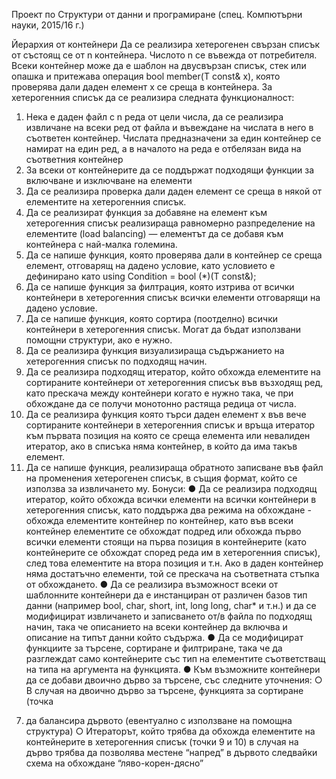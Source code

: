 Проект по Структури от данни и програмиране
(спец. Компютърни науки, 2015/16 г.)

Йерархия от контейнери
Да се реализира хетерогенен свързан списък от състоящ се от n контейнера. Числото
n се въвежда от потребителя. Всеки контейнер може да е шаблон на двусвързан
списък, стек или опашка и притежава операция bool member(T const& x), която
проверява дали даден елемент x се среща в контейнера.
За хетерогенния списък да се реализира следната функционалност:
1. Нека е даден файл с n реда от цели числа, да се реализира извличане на всеки
ред от файла и въвеждане на числата в него в съответен контейнер. Числата
предназначени за един контейнер се намират на един ред, а в началото на
реда е отбелязан вида на съответния контейнер
2. За всеки от контейнерите да се поддържат подходящи функции за включване и
изключване на елементи
3. Да се реализира проверка дали даден елемент се среща в някой от елементите
на хетерогенния списък.
4. Да се реализират функция за добавяне на елемент към хетерогенния списък
реализираща равномерно разпределение на елементите (load balancing) —
елементът да се добавя към контейнера с най-малка големина.
5. Да се напише функция, която проверява дали в контейнер се среща елемент,
отговарящ на дадено условие, като условието е дефинирано като using
Condition = bool (*)(T const&);
6. Да се напише функция за филтрация, която изтрива от всички контейнери в
хетерогенния списък всички елементи отговарящи на дадено условие.
7. Да се напише функция, която сортира (поотделно) всички контейнери в
хетерогенния списък. Могат да бъдат използвани помощни структури, ако е
нужно.
8. Да се реализира функция визуализираща съдържанието на хетерогенния
списък по подходящ начин.
9. Да се реализира подходящ итератор, който обхожда елементите на
сортираните контейнери от хетерогенния списък във възходящ ред, като
прескача между контейнери когато е нужно така, че при обхождане да се
получи монотонно растяща редица от числа.
10. Да се реализира функция която търси даден елемент x във вече сортираните
контейнери в хетерогенния списък и връща итератор към първата позиция на
която се среща елемента или невалиден итератор, ако в списъка няма
контейнер, в който да има такъв елемент.
11. Да се напише функция, реализираща обратното записване във файл на
променения хетерогенен списък, в същия формат, който се използва за
извличането му.
Бонуси:
● Да се реализира подходящ итератор, който обхожда всички елементи на
всички контейнери в хетерогенния списък, като поддържа два режима на
обхождане - обхожда елементите контейнер по контейнер, като във всеки
контейнер елементите се обхождат подред или обхожда първо всички
елементи стоящи на първа позиция в контейнерите (като контейнерите се
обхождат според реда им в хетерогенния списък), след това елементите на
втора позиция и т.н. Ако в даден контейнер няма достатъчно елементи, той се
прескача на съответната стъпка от обхождането.
● Да се реализира възможност всеки от шаблонните контейнери да е
инстанциран от различен базов тип данни (например bool, char, short, int,
long long, char* и т.н.) и да се модифицират извличането и записването от/в
файла по подходящ начин, така че описанието на всеки контейнер да включва
и описание на типът данни който съдържа.
● Да се модифицират функциите за търсене, сортиране и филтриране, така че да
разглеждат само контейнерите със тип на елементите съответстващ на типа на
аргумента на функцията.
● Към възможните контейнери да се добави двоично дърво за търсене, със
следните уточнения:
○ В случая на двоично дърво за търсене, функцията за сортиране (точка
7) да балансира дървото (евентуално с използване на помощна
структура)
○ Итераторът, който трябва да обхожда елементите на контейнерите в
хетерогенния списък (точки 9 и 10) в случая на дърво трябва да
позволява местене “напред” в дървото следвайки схема на обхождане
“ляво-корен-дясно”